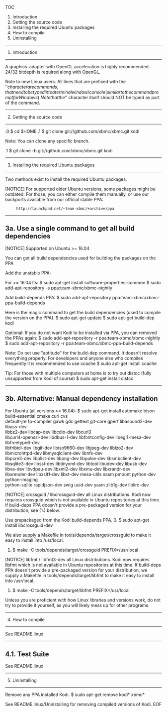 TOC
1. Introduction
2. Getting the source code
3. Installing the required Ubuntu packages
4. How to compile
5. Uninstalling

-----------------------------------------------------------------------------
1. Introduction
-----------------------------------------------------------------------------

A graphics-adapter with OpenGL acceleration is highly recommended.
24/32 bitdepth is required along with OpenGL.

Note to new Linux users.
All lines that are prefixed with the '$' character are commands, that need to be typed
into a terminal window / console (similar to the command prompt for Windows).
Note that the '$' character itself should NOT be typed as part of the command.

-----------------------------------------------------------------------------
2. Getting the source code
-----------------------------------------------------------------------------

.0  $ cd $HOME
.1  $ git clone git://github.com/xbmc/xbmc.git kodi

Note: You can clone any specific branch.

.1  $ git clone -b <branch> git://github.com/xbmc/xbmc.git kodi

-----------------------------------------------------------------------------
3. Installing the required Ubuntu packages
-----------------------------------------------------------------------------

Two methods exist to install the required Ubuntu packages:

[NOTICE] For supported older Ubuntu versions, some packages might be outdated.
         For those, you can either compile them manually, or use our backports
         available from our official stable PPA:

         http://launchpad.net/~team-xbmc/+archive/ppa

-----------------------------------------------------------------------------
3a. Use a single command to get all build dependencies
-----------------------------------------------------------------------------
[NOTICE] Supported on Ubuntu >= 16.04

You can get all build dependencies used for building the packages on the PPA

Add the unstable PPA:

For >= 16.04 lts:
    $ sudo apt-get install software-properties-common
    $ sudo add-apt-repository -s ppa:team-xbmc/xbmc-nightly

Add build-depends PPA:
    $ sudo add-apt-repository ppa:team-xbmc/xbmc-ppa-build-depends

Here is the magic command to get the build dependencies (used to compile the version on the PPA).
    $ sudo apt-get update
    $ sudo apt-get build-dep kodi

Optional: If you do not want Kodi to be installed via PPA, you can removed the PPAs again:
    $ sudo add-apt-repository -r ppa:team-xbmc/xbmc-nightly
    $ sudo add-apt-repository -r ppa:team-xbmc/xbmc-ppa-build-depends

Note: Do not use "aptitude" for the build-dep command. It doesn't resolve everything properly.
      For developers and anyone else who compiles frequently it is recommended to use ccache
    $ sudo apt-get install ccache

Tip: For those with multiple computers at home is to try out distcc
    (fully unsupported from Kodi of course)
    $ sudo apt-get install distcc

-----------------------------------------------------------------------------
3b. Alternative: Manual dependency installation
-----------------------------------------------------------------------------

For Ubuntu (all versions >= 16.04):
    $ sudo apt-get install automake bison build-essential cmake curl cvs \
      default-jre fp-compiler gawk gdc gettext git-core gperf libasound2-dev libass-dev \
      libbz2-dev libcap-dev libcdio-dev libcurl3 \
      libcurl4-openssl-dev libdbus-1-dev libfontconfig-dev libegl1-mesa-dev libfreetype6-dev \
      libfribidi-dev libgif-dev libiso9660-dev libjpeg-dev liblzo2-dev \
      libmicrohttpd-dev libmysqlclient-dev libnfs-dev \
      libpcre3-dev libplist-dev libpng-dev libpulse-dev libsmbclient-dev \
      libsqlite3-dev libssl-dev libtinyxml-dev libtool libudev-dev libusb-dev \
      libva-dev libvdpau-dev libxml2-dev libxmu-dev libxrandr-dev \
      libxrender-dev libxslt1-dev libxt-dev mesa-utils nasm pmount python-dev python-imaging \
      python-sqlite rapidjson-dev swig uuid-dev yasm zlib1g-dev liblirc-dev

[NOTICE] crossguid / libcrossguid-dev all Linux distributions.
Kodi now requires crossguid which is not available in Ubuntu repositories at this time.
If build-deps PPA doesn't provide a pre-packaged version for your distribution, see (1.) below.

Use prepackaged from the Kodi build-depends PPA.
0.  $ sudo apt-get install libcrossguid-dev

We also supply a Makefile in tools/depends/target/crossguid
to make it easy to install into /usr/local.
1.  $ make -C tools/depends/target/crossguid PREFIX=/usr/local

[NOTICE] libfmt / libfmt3-dev all Linux distributions.
Kodi now requires libfmt which is not available in Ubuntu repositories at this time.
If build-deps PPA doesn't provide a pre-packaged version for your distribution, we supply a
Makefile in tools/depends/target/libfmt to make it easy to install into /usr/local.
1.  $ make -C tools/depends/target/libfmt PREFIX=/usr/local

Unless you are proficient with how Linux libraries and versions work, do not
try to provide it yourself, as you will likely mess up for other programs.

-----------------------------------------------------------------------------
4. How to compile
-----------------------------------------------------------------------------
See README.linux

-----------------------------------------------------------------------------
4.1. Test Suite
-----------------------------------------------------------------------------
See README.linux

-----------------------------------------------------------------------------
5. Uninstalling
-----------------------------------------------------------------------------
Remove any PPA installed Kodi.
    $ sudo apt-get remove kodi* xbmc*

See README.linux/Uninstalling for removing compiled versions of Kodi.
EOF
